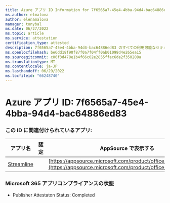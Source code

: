 ```yaml
---
title: Azure アプリ ID Information for 7f6565a7-45e4-4bba-94d4-bac64886ed83
ms.author: elmalova
author: elenamalova
manager: tonybal
ms.date: 06/27/2022
ms.topic: article
ms.service: attestation
certification_type: attested
description: 7f6565a7-45e4-4bba-94d4-bac64886ed83 のすべての利用可能なセキュリティとコンプライアンス情報。
ms.openlocfilehash: be6dd18f90f87f0a7f04ff0ab01098d4e265ea15
ms.sourcegitcommit: c06f3d478e1b4f66c02e2855ffac6de2f350208a
ms.translationtype: MT
ms.contentlocale: ja-JP
ms.lasthandoff: 06/29/2022
ms.locfileid: "66248740"
---
```

# <a name="azure-app-id-7f6565a7-45e4-4bba-94d4-bac64886ed83"></a>Azure アプリ ID: 7f6565a7-45e4-4bba-94d4-bac64886ed83


### <a name="apps-associated-with-this-id"></a>この ID に関連付けられているアプリ:
| **アプリ名** | **認定** | **AppSource で表示する** |
|--------------|---------------|-----------------------|
| [Streamline](../forward/WA200004100.md) |  | [https://appsource.microsoft.com/product/office/WA200004100](https://appsource.microsoft.com/product/office/WA200004100) |

### <a name="microsoft-365-app-compliance-status"></a>Microsoft 365 アプリコンプライアンスの状態
- Publisher Attestaton Status: Completed
